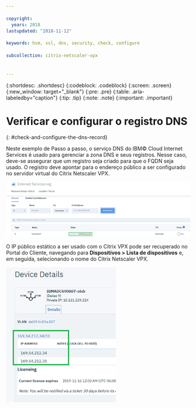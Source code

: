 ```yaml
---

copyright:
  years: 2018
lastupdated: "2018-11-12"

keywords: hsm, ssl, dns, security, check, configure

subcollection: citrix-netscaler-vpx


---
```


{:shortdesc: .shortdesc}
{:codeblock: .codeblock}
{:screen: .screen}
{:new_window: target="_blank"}
{:pre: .pre}
{:table: .aria-labeledby="caption"}
{:tip: .tip}
{:note: .note}
{:important: .important}

# Verificar e configurar o registro DNS
{: #check-and-configure-the-dns-record}

Neste exemplo de Passo a passo, o serviço DNS do IBM© Cloud Internet Services é usado para gerenciar a zona DNS e seus registros. Nesse caso, deve-se assegurar que um registro seja criado para que o FQDN seja usado. O registro deve apontar para o endereço público a ser configurado no servidor virtual do Citrix Netscaler VPX.

<img src="images/12-add-record.png" alt="drawing" style="width: 700px;"/>

O IP público estático a ser usado com o Citrix VPX pode ser recuperado no Portal do Cliente, navegando para **Dispositivos > Lista de dispositivos** e, em seguida, selecionando o nome do Citrix Netscaler VPX.

<img src="images/13-check-ip.png" alt="drawing" style="width: 300px;"/>
